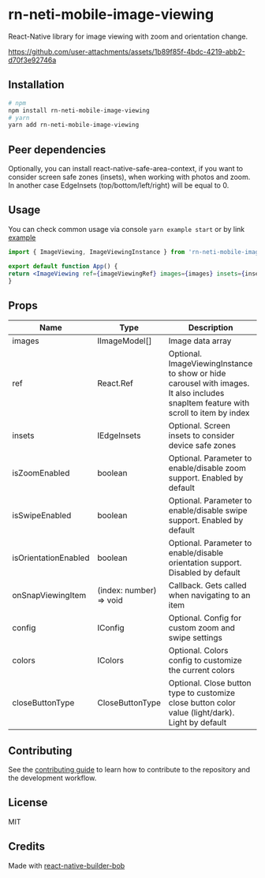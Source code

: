 # rn-neti-mobile-image-viewing

React-Native library for image viewing with zoom and orientation change.

https://github.com/user-attachments/assets/1b89f85f-4bdc-4219-abb2-d70f3e92746a

## Installation

  ```sh
# npm
npm install rn-neti-mobile-image-viewing
# yarn
yarn add rn-neti-mobile-image-viewing
```

## Peer dependencies

Optionally, you can install react-native-safe-area-context, if you want to consider screen safe zones (insets),
when working with photos and zoom. In another case EdgeInsets (top/bottom/left/right) will be equal to 0.

## Usage
You can check common usage via console `yarn example start` or by link [example](./example/src/components/Content.tsx)

  ```jsx
import { ImageViewing, ImageViewingInstance } from 'rn-neti-mobile-image-viewing';

export default function App() {
  return <ImageViewing ref={imageViewingRef} images={images} insets={insets} isOrientationEnabled />;
}
```

## Props

| Name                 | Type                            | Description                                                                                                                         |
|----------------------|---------------------------------|-------------------------------------------------------------------------------------------------------------------------------------|
| images               | IImageModel[]                   | Image data array                                                                                                                    |
| ref                  | React.Ref<ImageViewingInstance> | Optional. ImageViewingInstance to show or hide carousel with images. It also includes snapItem feature with scroll to item by index |
| insets               | IEdgeInsets                     | Optional. Screen insets to consider device safe zones                                                                               |
| isZoomEnabled        | boolean                         | Optional. Parameter to enable/disable zoom support. Enabled by default                                                              |                                                                                                    |
| isSwipeEnabled       | boolean                         | Optional. Parameter to enable/disable swipe support. Enabled by default                                                             |                                                                                                    |
| isOrientationEnabled | boolean                         | Optional. Parameter to enable/disable orientation support. Disabled by default                                                      |                                                                                                    |
| onSnapViewingItem    | (index: number) => void         | Callback. Gets called when navigating to an item                                                                                    |                                                                                                    |
| config               | IConfig                         | Optional. Config for custom zoom and swipe settings                                                                                 |                                                                                                    |
| colors               | IColors                         | Optional. Colors config to customize the current colors                                                                             |                                                                                                    |
| closeButtonType      | CloseButtonType                 | Optional. Close button type to customize close button color value (light/dark). Light by default                                    |                                                                                                    |

## Contributing

See the [contributing guide](CONTRIBUTING.md) to learn how to contribute to the repository and the development workflow.

## License

MIT

## Credits

Made with [react-native-builder-bob](https://github.com/callstack/react-native-builder-bob)
